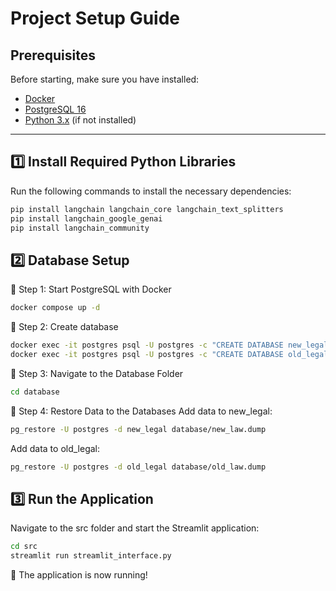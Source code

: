# Project Setup Guide

## Prerequisites
Before starting, make sure you have installed:
- [Docker](https://www.docker.com/)
- [PostgreSQL 16](https://www.postgresql.org/)
- [Python 3.x](https://www.python.org/) (if not installed)

---

## 1️⃣ Install Required Python Libraries
Run the following commands to install the necessary dependencies:
```sh
pip install langchain langchain_core langchain_text_splitters 
pip install langchain_google_genai
pip install langchain_community
```

## 2️⃣ Database Setup
📌 Step 1: Start PostgreSQL with Docker
```sh
docker compose up -d
```
📌 Step 2: Create database
```sh
docker exec -it postgres psql -U postgres -c "CREATE DATABASE new_legal;"
docker exec -it postgres psql -U postgres -c "CREATE DATABASE old_legal;"

```
📌 Step 3: Navigate to the Database Folder
```sh
cd database
```

📌 Step 4: Restore Data to the Databases
Add data to new_legal:
```sh
pg_restore -U postgres -d new_legal database/new_law.dump
```
Add data to old_legal:
```sh
pg_restore -U postgres -d old_legal database/old_law.dump
```
## 3️⃣ Run the Application
Navigate to the src folder and start the Streamlit application:
```sh
cd src
streamlit run streamlit_interface.py
```
🚀 The application is now running!
